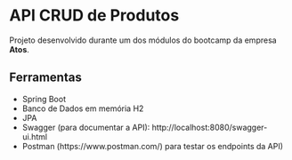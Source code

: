# API CRUD de Produtos
Projeto desenvolvido durante um dos módulos do bootcamp da empresa <strong>Atos</strong>.<br>


## Ferramentas
<ul>
  <li>Spring Boot</li>
  <li>Banco de Dados em memória H2</li>
  <li>JPA</li>
  <li>Swagger (para documentar a API): http://localhost:8080/swagger-ui.html</li>
  <li>Postman (https://www.postman.com/) para testar os endpoints da API)</li>
</li>
